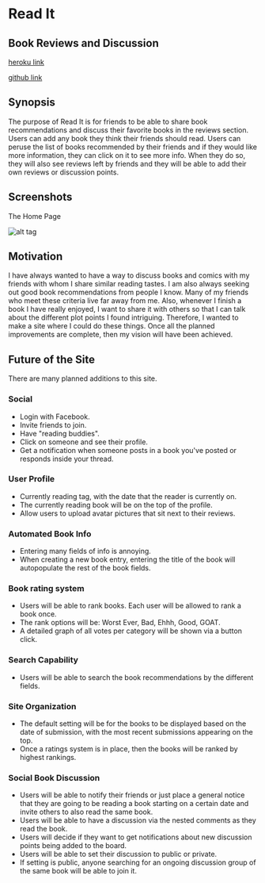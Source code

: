 # Read It #
## Book Reviews and Discussion

[heroku link](https://readittogether.herokuapp.com/)

[github link](https://github.com/nwimmer123/readit_rails)

## Synopsis ##

The purpose of Read It is for friends to be able to share book recommendations and discuss their favorite books in the reviews section.  Users can add any book they think their friends should read. Users can peruse the list of books recommended by their friends and if they would like more information, they can click on it to see more info. When they do so, they will also see reviews left by friends and they will be able to add their own reviews or discussion points.


## Screenshots ##

The Home Page

![alt tag](http://i.imgur.com/JHTeHes.png)

## Motivation 

I have always wanted to have a way to discuss books and comics with my friends with whom I share similar reading tastes. I am also always seeking out good book recommendations from people I know. Many of my friends who meet these criteria live far away from me. Also, whenever I finish a book I have really enjoyed, I want to share it with others so that I can talk about the different plot points I found intriguing. Therefore, I wanted to make a site where I could do these things.  Once all the planned improvements are complete, then my vision will have been achieved.

## Future of the Site ##

There are many planned additions to this site.

### Social ###
* Login with Facebook.
* Invite friends to join.
* Have "reading buddies".
* Click on someone and see their profile.
* Get a notification when someone posts in a book you've posted or responds inside your thread.

### User Profile ###
* Currently reading tag, with the date that the reader is currently on.
* The currently reading book will be on the top of the profile.
* Allow users to upload avatar pictures that sit next to their reviews.

### Automated Book Info ###
* Entering many fields of info is annoying.
* When creating a new book entry, entering the title of the book will autopopulate the rest of the book fields. 

### Book rating system ###
* Users will be able to rank books. Each user will be allowed to rank a book once.
* The rank options will be:  Worst Ever, Bad, Ehhh, Good, GOAT.
* A detailed graph of all votes per category will be shown via a button click.

### Search Capability ###
* Users will be able to search the book recommendations by the different fields.

### Site Organization ###
* The default setting will be for the books to be displayed based on the date of submission, with the most recent submissions appearing on the top.
* Once a ratings system is in place, then the books will be ranked by highest rankings.

### Social Book Discussion ###
* Users will be able to notify their friends or just place a general notice that they are going to be reading a book starting on a certain date and invite others to also read the same book.
* Users will be able to have a discussion via the nested comments as they read the book.
* Users will decide if they want to get notifications about new discussion points being added to the board.
* Users will be able to set their discussion to public or private.
* If setting is public, anyone searching for an ongoing discussion group of the same book will be able to join it.



